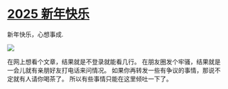 # [2025 新年快乐](https://github.com/meektion/meektion.github.io/issues/7)

新年快乐，心想事成.

![](https://pic.superbed.cc/item/6774da33fa9f77b4dc6ded97.jpg)

在网上想看个文章，结果就是不登录就能看几行。
在朋友圈发个牢骚，结果就是一会儿就有亲朋好友打电话来问情况。
如果你再转发一些有争议的事情，那说不定就有人请你喝茶了。
所以有些事情只能在这里倾吐一下了。


